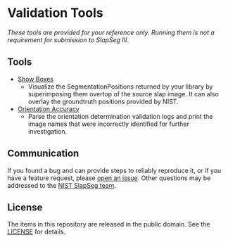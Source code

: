 Validation Tools
================

*These tools are provided for your reference only. Running them is not a requirement for submission to SlapSeg III.*

## Tools

 * [Show Boxes]
   * Visualize the SegmentationPositions returned by your library by 
     superimposing them overtop of the source slap image. It can also overlay
     the groundtruth positions provided by NIST.
 * [Orientation Accuracy]
   * Parse the orientation determination validation logs and print the image
     names that were incorrectly identified for further investigation. 

## Communication
If you found a bug and can provide steps to reliably reproduce it, or if you
have a feature request, please [open an issue]. Other questions may be addressed
to the [NIST SlapSeg team].

## License
The items in this repository are released in the public domain. See the
[LICENSE] for details.

[Show Boxes]: https://github.com/usnistgov/slapseg/tree/master/slapsegiii/validation/tools/slapsegiii_validation_show_boxes
[Orientation Accuracy]: https://github.com/usnistgov/slapseg/tree/master/slapsegiii/validation/tools/slapsegiii_check_orientation_accuracy
[open an issue]: https://github.com/usnistgov/slapseg/issues
[LICENSE]: https://github.com/usnistgov/slapseg/blob/master/LICENSE.md
[NIST SlapSeg team]: mailto:slapseg@nist.gov
